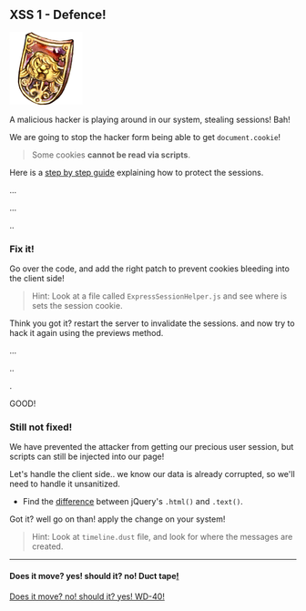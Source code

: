 XSS 1 - Defence!
----------------------

![image](img/Shield_Security.png)

A malicious hacker is playing around in our system, stealing sessions! Bah!

We are going to stop the hacker form being able to get `document.cookie`!

> Some cookies **cannot be read via scripts**.

Here is a [step by step guide](http://lmgtfy.com/?q=protecting+your+cookies+from+appearing+in+%22document.cookie%22) explaining how to protect the sessions.

... 

...

..

### Fix it!
Go over the code, and add the right patch to prevent cookies bleeding into the client side!

> Hint: Look at a file called `ExpressSessionHelper.js` and see where is sets the session cookie.

Think you got it? restart the server to invalidate the sessions. and now try to hack it again using the previews method.

...

..

.

GOOD!

### Still not fixed!

We have prevented the attacker from getting our precious user session, but scripts can still be injected into our page!

Let's handle the client side.. we know our data is already corrupted, so we'll need to handle it unsanitized.

* Find the [difference](http://stackoverflow.com/questions/1910794/what-is-the-difference-between-jquery-text-and-html) between jQuery's `.html()` and `.text()`. 

Got it? well go on than! apply the change on your system! 

> Hint: Look at `timeline.dust` file, and look for where the messages are created.

- - - 
#### Does it move? yes! should it? no! Duct tape[!](http://photos.foter.com/123/engineering-flowchart-does-it-move-wd40-vs-duct-tape-original-artist-unknown_l.jpg)
[Does it move? no! should it? yes! WD-40!](04-XSS2.md)